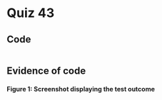 # Quiz 43
## Code

```.py

```

## Evidence of code

#### Figure 1: Screenshot displaying the test outcome
